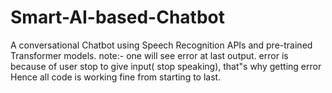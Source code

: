 # Smart-AI-based-Chatbot
A conversational Chatbot using Speech Recognition APIs and pre-trained Transformer models.
note:- one will see error at last output. error is because of user stop to give input( stop speaking), that"s why getting error
Hence all code is working fine from starting to last.
